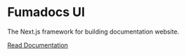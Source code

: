 # Fumadocs UI

The Next.js framework for building documentation website.

[Read Documentation](https://fuma-docs.vercel.app/docs/ui)
